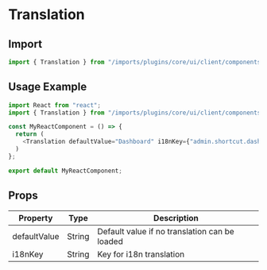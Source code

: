 # Translation

## Import

```javascript
import { Translation } from "/imports/plugins/core/ui/client/components";
```

## Usage Example

```javascript
import React from "react";
import { Translation } from "/imports/plugins/core/ui/client/components";

const MyReactComponent = () => {
  return (
    <Translation defaultValue="Dashboard" i18nKey={"admin.shortcut.dashboardLabel"} />
  )
};

export default MyReactComponent;
```

## Props

| Property     | Type   | Description                                   |
| ------------ | ------ | --------------------------------------------- |
| defaultValue | String | Default value if no translation can be loaded |
| i18nKey      | String | Key for i18n translation                      |
